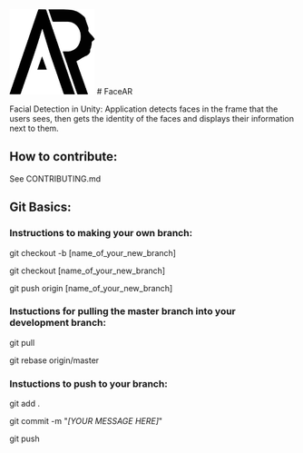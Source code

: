 <img src="/docs/img/facear_logo.png" alt="Logo" height="150" width="150"/>
# FaceAR

Facial Detection in Unity: Application detects faces in the frame that the users sees, then gets the identity of the faces and displays their information next to them.

## How to contribute:

See CONTRIBUTING.md

## Git Basics:

### **Instructions to making your own branch:**

git checkout -b [name_of_your_new_branch]

git checkout [name_of_your_new_branch]

git push origin [name_of_your_new_branch]


### **Instuctions for pulling the master branch into your development branch:**

git pull

git rebase origin/master

### **Instuctions to push to your branch:**

git add .

git commit -m "*[YOUR MESSAGE HERE]*"

git push
